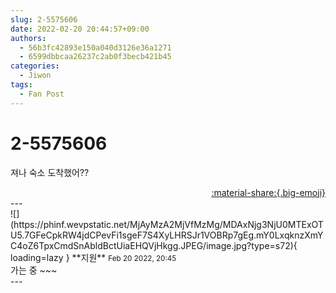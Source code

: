 ```yaml
---
slug: 2-5575606
date: 2022-02-20 20:44:57+09:00
authors:
  - 56b3fc42893e150a040d3126e36a1271
  - 6599dbbcaa26237c2ab0f3becb421b45
categories:
  - Jiwon
tags:
  - Fan Post
---
```


# 2-5575606

<div class="post-container" markdown="1">
<div class="content-container md-sidebar__scrollwrap" markdown="1">

져나 숙소 도착했어??

</div>
</div>

<div style="text-align: right;" markdown="1">
<a href="https://weverse.io/fromis9/fanpost/2-5575606" style="text-align: right;">:material-share:{.big-emoji}</a>
</div>
---

<div class="comments-container md-sidebar__scrollwrap" markdown="1">
<div class="comment" markdown="1">
<div class='id-container' markdown="1">
![](https://phinf.wevpstatic.net/MjAyMzA2MjVfMzMg/MDAxNjg3NjU0MTExOTU5.7GFeCpkRW4jdCPevFi1sgeF7S4XyLHRSJr1VOBRp7gEg.mY0LxqknzXmYC4oZ6TpxCmdSnAbldBctUiaEHQVjHkgg.JPEG/image.jpg?type=s72){ loading=lazy }
**<span class="artist">지원</span>** <small>Feb 20 2022, 20:45</small><br>
</div>
<div class='comment-body' markdown="1">
가는 중 ~~~
</div>
</div>
</div>
---
